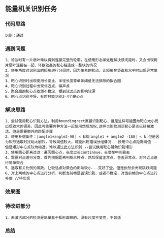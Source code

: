 ## 能量机关识别任务

### 代码思路
    识别：通过
### 遇到问题
    1、滤波时有一片扇叶难以得到连接完整的轮廓，在使用形态学处理解决该问题时，又会出现两片扇叶连接在一起、环数较高的靶心粘连成一整块的情况
    2、使用角度对识别出的矩形进行分组时，因为像素的扰动，让矩形在竖直和水平时出现异常情况
    3、靶心识别时出现使用长宽比、半径长度等单体阈值无法排除的拟合圆
    4、靶心识别过程中出现邻近点，噪声点
    5、聚合后的靶心点依然不稳定，受到较远点的影响较深
    6、靶心点识别不好，有时只能识别3-4个靶心点
### 解决思路
    1、尝试使用靶心识别方法，利用boundingrect直接识别靶心，但是这样可能因为靶心太小而出现较大的误差，因此可能要两种方法一起使用然后加权,这样也能检测该靶心是否已经被激活，但是需要额外的匹配步骤
    2、使用补偿条件：|angle1+angle2-90| < k和|angle1 + angle2 -180| < k,但是因为矩形选取时扰动太剧烈，导致阈值较大，可能出现错误分组情况 --换用中心点距离阈值 --但是矩形中心点较为相近，难以通过此方法识别 --尝试换用靶心辅助识别矩形
    3、使用圆心距离过滤：遍历圆心点，长度过长continnue，长度在中间删去
    4、需要对点进行分类，首先根据距离判断三种点，然后保留正常点、舍去异常点、对邻近点进行简单聚合
    5、选取有关比例的函数，让较远点对聚合的影响较小 --变好了些，但是依然会出现跳跃问题
    6、对上两帧的中心点进行分析，判断当前帧是否误识别，或者不稳定，对当前帧的中心点进行补偿 //待实现
### 效果图
### 待改进部分
    1、未激活部分的检测是简单基于矩形面积的，没有尺度不变性，不普适
### 总结